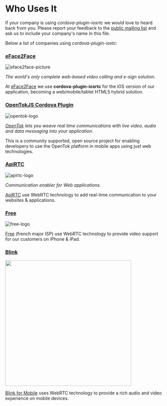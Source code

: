 # Who Uses It

If your company is using *cordova-plugin-iosrtc* we would love to heard back from you. Please report your feedback to the [public mailing list](https://groups.google.com/forum/?hl=es#!forum/cordova-plugin-iosrtc) and ask us to include your company's name in this file.

Below a list of companies using *cordova-plugin-iostc*:


### [eFace2Face](https://eface2face.com)

![eface2face-picture](https://raw.githubusercontent.com/eface2face/cordova-plugin-iosrtc/master/art/eface2face-picture.jpg)

*The world's only complete web-based video calling and e-sign solution.*

At [eFace2Face](https://eface2face.com) we use **cordova-plugin-iosrtc** for the iOS version of our application, becoming a web/mobile/tablet HTML5 hybrid solution.


### [OpenTokJS Cordova Plugin](https://github.com/aoberoi/cordova-plugin-opentokjs)

![opentok-logo](https://static.opentok.com/img/press/logo_opentok_registered.png)

*[OpenTok](https://tokbox.com/platform) lets you weave real time communications with live video, audio and data messaging into your application.*

This is a community supported, open source project for enabling developers to use the OpenTok platform in mobile apps using just web technologies.


### [ApiRTC](http://apirtc.com)

![apirtc-logo](https://avatars3.githubusercontent.com/u/7846822?v=3&s=200)

*Communication enabler for Web applications.*

[ApiRTC](http://apirtc.com) use WebRTC technology to add real-time communication to your websites & applications.

### [Free](https://assistance.free.fr/facetofree/)

![free-logo](http://free.fr/assistance/img/logo.png)

[Free](https://assistance.free.fr/facetofree/) (french major ISP) use WebRTC technology to provide video support for our customers on iPhone & iPad.

### [Blink](http://icanblink.com)

<img src="https://blink.sipthor.net/blink-ipad.jpg" width="400"/>

[Blink for Mobile](https://itunes.apple.com/us/app/blink-for-mobile/id1100356948?ls=1&mt=8) uses WebRTC technology to provide a rich audio and video
experience on mobile devices.
